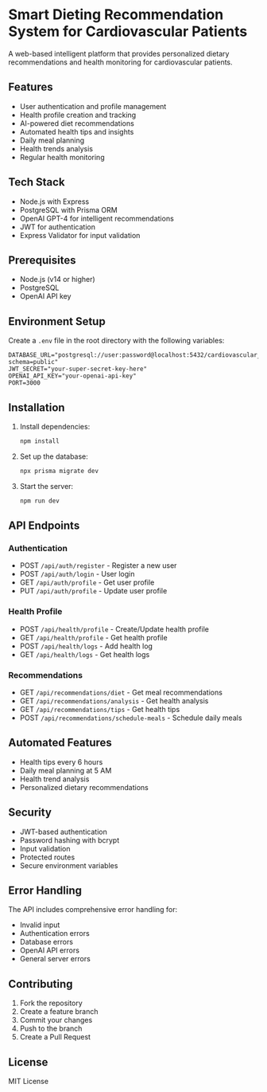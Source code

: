 # Smart Dieting Recommendation System for Cardiovascular Patients

A web-based intelligent platform that provides personalized dietary recommendations and health monitoring for cardiovascular patients.

## Features

- User authentication and profile management
- Health profile creation and tracking
- AI-powered diet recommendations
- Automated health tips and insights
- Daily meal planning
- Health trends analysis
- Regular health monitoring

## Tech Stack

- Node.js with Express
- PostgreSQL with Prisma ORM
- OpenAI GPT-4 for intelligent recommendations
- JWT for authentication
- Express Validator for input validation

## Prerequisites

- Node.js (v14 or higher)
- PostgreSQL
- OpenAI API key

## Environment Setup

Create a `.env` file in the root directory with the following variables:

```env
DATABASE_URL="postgresql://user:password@localhost:5432/cardiovascular_db?schema=public"
JWT_SECRET="your-super-secret-key-here"
OPENAI_API_KEY="your-openai-api-key"
PORT=3000
```

## Installation

1. Install dependencies:
   ```bash
   npm install
   ```

2. Set up the database:
   ```bash
   npx prisma migrate dev
   ```

3. Start the server:
   ```bash
   npm run dev
   ```

## API Endpoints

### Authentication

- POST `/api/auth/register` - Register a new user
- POST `/api/auth/login` - User login
- GET `/api/auth/profile` - Get user profile
- PUT `/api/auth/profile` - Update user profile

### Health Profile

- POST `/api/health/profile` - Create/Update health profile
- GET `/api/health/profile` - Get health profile
- POST `/api/health/logs` - Add health log
- GET `/api/health/logs` - Get health logs

### Recommendations

- GET `/api/recommendations/diet` - Get meal recommendations
- GET `/api/recommendations/analysis` - Get health analysis
- GET `/api/recommendations/tips` - Get health tips
- POST `/api/recommendations/schedule-meals` - Schedule daily meals

## Automated Features

- Health tips every 6 hours
- Daily meal planning at 5 AM
- Health trend analysis
- Personalized dietary recommendations

## Security

- JWT-based authentication
- Password hashing with bcrypt
- Input validation
- Protected routes
- Secure environment variables

## Error Handling

The API includes comprehensive error handling for:
- Invalid input
- Authentication errors
- Database errors
- OpenAI API errors
- General server errors

## Contributing

1. Fork the repository
2. Create a feature branch
3. Commit your changes
4. Push to the branch
5. Create a Pull Request

## License

MIT License 